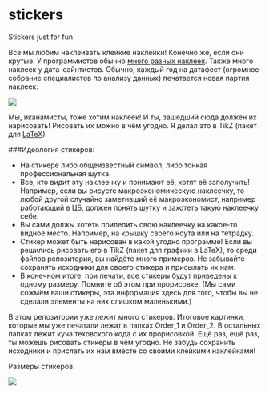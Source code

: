 # stickers
Stickers just for fun

Все мы любим наклеивать клейкие наклейки! Конечно же, если они крутые. У программистов обычно [много разных наклеек](http://hexb.in/). Также много наклеек у дата-сайнтистов. Обычно, каждый год на датафест (огромное собрание специалистов по анализу данных) печатается новая партия наклеек:

![ ](https://raw.githubusercontent.com/FUlyankin/stickers/master/stic_v2.0/DataFest_Stikers/DF.jpg)

Мы, иканамисты, тоже хотим наклеек! И ты, зашедший сюда должен их нарисовать! Рисовать их можно в чём угодно. Я делал это в TikZ (пакет для [LaTeX](https://www.google.ru/url?sa=t&rct=j&q=&esrc=s&source=web&cd=4&ved=0ahUKEwiWuPTb9IHWAhXGJ5oKHWorCW4QFgg3MAM&url=https%3A%2F%2Fru.wikipedia.org%2Fwiki%2FLaTeX&usg=AFQjCNH8Jqo6pRPHdfquAXgXbnFLi_39kQ))

###Идеология стикеров:

* На стикере либо общеизвестный символ, либо тонкая профессиональная шутка.
* Все, кто видит эту наклеечку и понимают её, хотят её заполучить! Например, если вы рисуете макроэкономическую наклеечку, то любой другой случайно заметивший её макроэкономист, например работающий в ЦБ, должен понять шутку и захотеть такую наклеечку себе.
* Вы сами должы хотеть прилепить свою наклеечку на какое-то видное место. Например, на крышку своего ноута или на тетрадку.
* Стикер может быть нарисован в какой угодно программе! Если вы решились рисовать его в TikZ (пакет для графики в LaTeX), то среди файлов репозитория, вы найдёте много примеров. Не забывайте сохранять исходники для своего стикера и присылать их нам.
* В конечном итоге, при печати, все стикеры будут приведены к одному размеру. Помните об этом при прорисовке. (Мы сами сожмём ваши стикеры, эта информация здесь для того, чтобы вы не сделали элементы на них слишком маленькими.)

В этом репозитории уже лежит много стикеров. Итоговое картинки, которые мы уже печатали лежат в папках Order_1 и Order_2. В остальных папках лежит куча теховского кода с их прорисовкой. Ещё раз, ещё раз, ты можешь рисовать стикеры в чём угодно. Не забудь сохранить исходники и прислать их нам вместе со своими клейкими наклейками! 

Размеры стикеров:

![](https://raw.githubusercontent.com/FUlyankin/stickers/master/dimensions.png)
